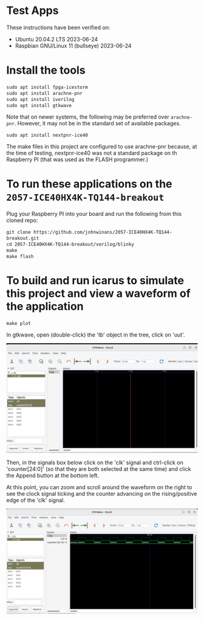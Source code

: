 # Test Apps

These instructions have been verified on:
- Ubuntu 20.04.2 LTS 2023-06-24
- Raspbian GNU/Linux 11 (bullseye) 2023-06-24

# Install the tools

	sudo apt install fpga-icestorm
	sudo apt install arachne-pnr
	sudo apt install iverilog
	sudo apt install gtkwave

Note that on newer systems, the following may be preferred over `arachne-pnr`.  However, it 
may not be in the standard set of available packages.

	sudo apt install nextpnr-ice40

The make files in this project are configured to use arachne-pnr because, at the time of testing, nextpnr-ice40 was not a standard package on th Raspberry PI (that was used as the FLASH programmer.)

# To run these applications on the `2057-ICE40HX4K-TQ144-breakout`

Plug your Raspberry PI into your board and run the following from this cloned repo:

	git clone https://github.com/johnwinans/2057-ICE40HX4K-TQ144-breakout.git
	cd 2057-ICE40HX4K-TQ144-breakout/verilog/blinky
	make
	make flash

# To build and run icarus to simulate this project and view a waveform of the application

	make plot

In gtkwave, open (double-click) the 'tb' object in the tree, click on 'uut'. 

![selecting signals to view](./pics/selsig.png)


Then, in the signals box below click on the 'clk' signal and ctrl-click on 'counter[24:0]'
(so that they are both selected at the same time) and click the Append button at the 
bottom left.  

At this point, you can zoom and scroll around the waveform on the right to see the 
clock signal ticking and the counter advancing on the rising/positive edge of 
the 'clk' signal.

![selecting signals to view](./pics/waveform.png)
